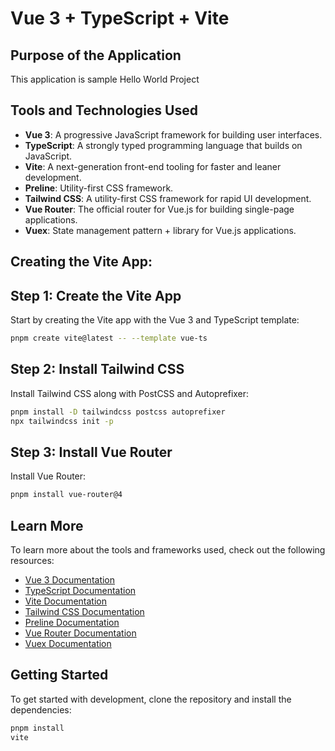 # Vue 3 + TypeScript + Vite




## Purpose of the Application

This application is sample Hello World Project

## Tools and Technologies Used

- **Vue 3**: A progressive JavaScript framework for building user interfaces.
- **TypeScript**: A strongly typed programming language that builds on JavaScript.
- **Vite**: A next-generation front-end tooling for faster and leaner development.
- **Preline**: Utility-first CSS framework.
- **Tailwind CSS**: A utility-first CSS framework for rapid UI development.
- **Vue Router**: The official router for Vue.js for building single-page applications.
- **Vuex**: State management pattern + library for Vue.js applications.

## Creating the Vite App:

## Step 1: Create the Vite App

Start by creating the Vite app with the Vue 3 and TypeScript template:

```bash
pnpm create vite@latest -- --template vue-ts

```

## Step 2: Install Tailwind CSS

Install Tailwind CSS along with PostCSS and Autoprefixer:

```bash
pnpm install -D tailwindcss postcss autoprefixer
npx tailwindcss init -p
```

## Step 3: Install Vue Router

Install Vue Router:

```bash
pnpm install vue-router@4
```

## Learn More

To learn more about the tools and frameworks used, check out the following resources:

- [Vue 3 Documentation](https://vuejs.org/)
- [TypeScript Documentation](https://www.typescriptlang.org/)
- [Vite Documentation](https://vitejs.dev/)
- [Tailwind CSS Documentation](https://tailwindcss.com/)
- [Preline Documentation](https://preline.dev/)
- [Vue Router Documentation](https://router.vuejs.org/)
- [Vuex Documentation](https://vuex.vuejs.org/)

## Getting Started

To get started with development, clone the repository and install the dependencies:

```sh
pnpm install
vite